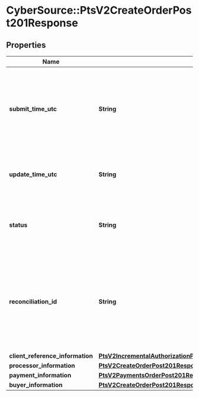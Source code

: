 # CyberSource::PtsV2CreateOrderPost201Response

## Properties
Name | Type | Description | Notes
------------ | ------------- | ------------- | -------------
**submit_time_utc** | **String** | Time of request in UTC. Format: &#x60;YYYY-MM-DDThh:mm:ssZ&#x60; **Example** &#x60;2016-08-11T22:47:57Z&#x60; equals August 11, 2016, at 22:47:57 (10:47:57 p.m.). The &#x60;T&#x60; separates the date and the time. The &#x60;Z&#x60; indicates UTC.  Returned by Cybersource for all services.  | [optional] 
**update_time_utc** | **String** | The date and time when the request was last updated. **Example** &#x60;2016-08-11T22:47:57Z&#x60; equals August 11, 2016, at 22:47:57 (10:47:57 p.m.).  | [optional] 
**status** | **String** | The status of the submitted transaction. Possible values:   - CREATED   - SAVED   - APPROVED   - VOIDED   - COMPLETED   - PAYER_ACTION_REQUIRED  | [optional] 
**reconciliation_id** | **String** | Reference number for the transaction. Depending on how your Cybersource account is configured, this value could either be provided in the API request or generated by CyberSource. The actual value used in the request to the processor is provided back to you by Cybersource in the response.  | [optional] 
**client_reference_information** | [**PtsV2IncrementalAuthorizationPatch201ResponseClientReferenceInformation**](PtsV2IncrementalAuthorizationPatch201ResponseClientReferenceInformation.md) |  | [optional] 
**processor_information** | [**PtsV2CreateOrderPost201ResponseProcessorInformation**](PtsV2CreateOrderPost201ResponseProcessorInformation.md) |  | [optional] 
**payment_information** | [**PtsV2PaymentsOrderPost201ResponsePaymentInformation**](PtsV2PaymentsOrderPost201ResponsePaymentInformation.md) |  | [optional] 
**buyer_information** | [**PtsV2CreateOrderPost201ResponseBuyerInformation**](PtsV2CreateOrderPost201ResponseBuyerInformation.md) |  | [optional] 


